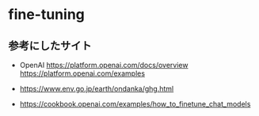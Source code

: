 # fine-tuning

## 参考にしたサイト

- OpenAI
  https://platform.openai.com/docs/overview  
  https://platform.openai.com/examples  

- https://www.env.go.jp/earth/ondanka/ghg.html  
- https://cookbook.openai.com/examples/how_to_finetune_chat_models  
